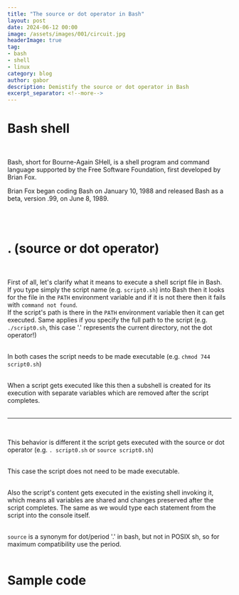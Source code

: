 ```yaml
---
title: "The source or dot operator in Bash"
layout: post
date: 2024-06-12 00:00
image: /assets/images/001/circuit.jpg
headerImage: true
tag:
- bash
- shell
- linux
category: blog
author: gabor
description: Demistify the source or dot operator in Bash
excerpt_separator: <!--more-->
---
```

# Bash shell
<br>

Bash, short for Bourne-Again SHell, is a shell program and command language supported by the Free Software Foundation, first developed by Brian Fox.
<br>

Brian Fox began coding Bash on January 10, 1988 and released Bash as a beta, version .99, on June 8, 1989.
<br>
<!--more-->
<br>
<br>

# . (source or dot operator)
<br>

First of all, let's clarify what it means to execute a shell script file in Bash.  
If you type simply the script name (e.g. `script0.sh`) into Bash then it looks for the file in the `PATH` environment variable and if it is not there then it fails with `command not found`.  
If the script's path is there in the `PATH` environment variable then it can get executed. Same applies if you specify the full path to the script (e.g. `./script0.sh`, this case '.' represents the current directory, not the dot operator!)  
<br>

In both cases the script needs to be made executable (e.g. `chmod 744 script0.sh`)  
<br>

When a script gets executed like this then a subshell is created for its execution with separate variables which are removed after the script completes.  
<br>

---
<br>

This behavior is different it the script gets executed with the source or dot operator (e.g. `. script0.sh` or `source script0.sh`)  
<br>

This case the script does not need to be made executable.  
<br>

Also the script's content gets executed in the existing shell invoking it, which means all variables are shared and changes preserved after the script completes. The same as we would type each statement from the script into the console itself.  
<br>

`source` is a synonym for dot/period '.' in bash, but not in POSIX sh, so for maximum compatibility use the period.  
<br>

# Sample code
<br>

<script src="https://gist.github.com/f-f-9-9-0-0/362970e3c1f6b0afddd218eefe1f6c97.js"></script>
